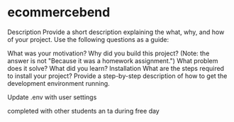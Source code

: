# ecommercebend
Description
Provide a short description explaining the what, why, and how of your project. Use the following questions as a guide:

What was your motivation?
Why did you build this project? (Note: the answer is not "Because it was a homework assignment.")
What problem does it solve?
What did you learn?
Installation
What are the steps required to install your project? Provide a step-by-step description of how to get the development environment running.

Update .env with user settings

completed with other students an ta during free day
